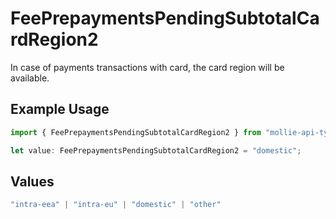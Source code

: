 # FeePrepaymentsPendingSubtotalCardRegion2

In case of payments transactions with card, the card region will be available.

## Example Usage

```typescript
import { FeePrepaymentsPendingSubtotalCardRegion2 } from "mollie-api-typescript/models/operations";

let value: FeePrepaymentsPendingSubtotalCardRegion2 = "domestic";
```

## Values

```typescript
"intra-eea" | "intra-eu" | "domestic" | "other"
```